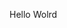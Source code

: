 Hello Wolrd





























































































































































































































































































































































































































































































































































































































































































































































































































































































































































































































































































































































































































































































































































































































































































































































































































































































































































































































































































































































































































































































































































































































































































































































































































































































































































































































































































































































































































































































































































































































































































































































































































































































































































































































































































































































































































































































































































































































































































































































































































































































































































































































































































































































































































































































































































































